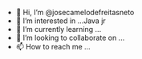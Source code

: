 - 👋 Hi, I’m @josecamelodefreitasneto
- 👀 I’m interested in ...Java jr
- 🌱 I’m currently learning ...
- 💞️ I’m looking to collaborate on ...
- 📫 How to reach me ...

<!---
josecamelodefreitasneto/josecamelodefreitasneto is a ✨ special ✨ repository because its `README.md` (this file) appears on your GitHub profile.
You can click the Preview link to take a look at your changes.
--->
